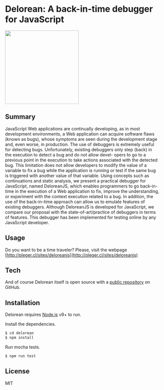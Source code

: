 # Delorean: A back-in-time debugger for JavaScript

<img src="http://pragmaticslab.com/wordpress/wp-content/uploads/2018/09/LogoPragmaticsLab.png" width="240">

Summary
---

JavaScript Web applications are continually developing, as in most development environments, a Web application can acquire software flaws (known as bugs), whose symptoms are seen during the development stage and, even worse, in production. The use of debuggers is extremely useful for detecting bugs. Unfortunately, existing debuggers only step (back) in the execution to detect a bug and do not allow devel- opers to go to a previous point in the execution to take actions associated with the detected bug. This limitation does not allow developers to modify the value of a variable to fix a bug while the application is running or test if the same bug is triggered with another value of that variable. Using concepts such as continuations and static analysis, we present a practical debugger for JavaScript, named DeloreanJS, which enables programmers to go back-in-time in the execution of a Web application to fix, improve the understanding, or experiment with the context execution related to a bug. In addition, the use of the back-in-time approach can allow us to emulate features of existing debuggers. Although DeloreanJS is developed for JavaScript, we compare our proposal with the state-of-art/practice of debuggers in terms of features. This debugger has been implemented for testing online by any JavaScript developer.

Usage
---

Do you want to be a time traveler? Please, visit the webpage [http://pleger.cl/sites/deloreanjs](http://pleger.cl/sites/deloreanjs)

Tech
----


And of course Delorean itself is open source with a [public repository](https://github.com/fruizrob/delorean)
 on GitHub.

Installation
---

Delorean requires [Node.js](https://nodejs.org/) v9+ to run.

Install the dependencies.

```sh
$ cd delorean
$ npm install
```

Run mocha tests.

```sh
$ npm run test
```

License
----

MIT
